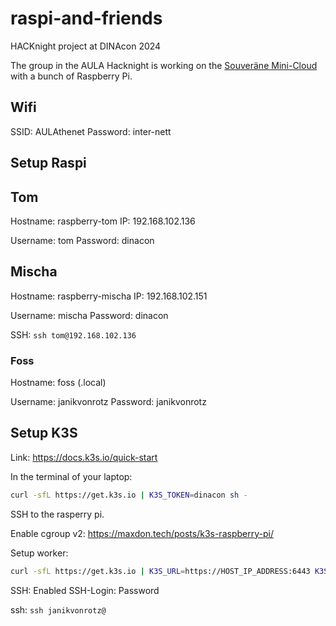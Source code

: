 # raspi-and-friends
HACKnight project at DINAcon 2024

The group in the AULA Hacknight is working on the [Souveräne Mini-Cloud](https://hacknight.dinacon.ch/project/85)
with a bunch of Raspberry Pi.

## Wifi

SSID: AULAthenet
Password: inter-nett
## Setup Raspi

## Tom

Hostname: raspberry-tom
IP: 192.168.102.136

Username: tom
Password: dinacon

## Mischa

Hostname: raspberry-mischa
IP: 192.168.102.151

Username: mischa
Password: dinacon

SSH: `ssh tom@192.168.102.136 `
### Foss

Hostname: foss (.local)

Username: janikvonrotz
Password: janikvonrotz

## Setup K3S

Link: <https://docs.k3s.io/quick-start>

In the terminal of your laptop:

```bash
curl -sfL https://get.k3s.io | K3S_TOKEN=dinacon sh -
```

SSH to the rasperry pi.

Enable cgroup v2: <https://maxdon.tech/posts/k3s-raspberry-pi/>

Setup worker:

```bash
curl -sfL https://get.k3s.io | K3S_URL=https://HOST_IP_ADDRESS:6443 K3S_TOKEN=dinacon sh -
```


SSH: Enabled
SSH-Login: Password

ssh: `ssh janikvonrotz@`
